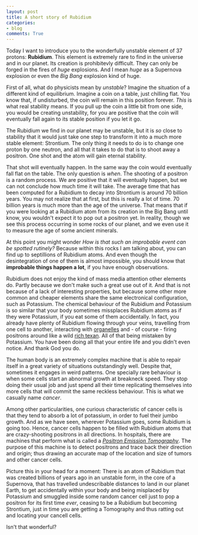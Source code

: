 ```yaml
---
layout: post
title: A short story of Rubidium
categories:
- blog
comments: True
---
```


Today I want to introduce you to the wonderfully unstable element of 37 protons: **Rubidium**. This element is extremely rare to find in the universe and in our planet. Its creation is prohibitevly difficult. They can only be forged in the fires of *huge* explosions. And I mean *huge* as a Supernova explosion or even the *Big Bang* explosion kind of huge.

First of all, what do physicists mean by *unstable*? Imagine the situation of a different kind of equilibrium. Imagine a coin on a table, just chilling flat. You know that, if undisturbed, the coin will remain in this position forever. *This* is what real stability means. If you pull up the coin a little bit from one side, you would be creating unstability, for you are positive that the coin will eventually fall again to its stable position if you let it go.

The Rubidium we find in our planet may be unstable, but it is *so* close to stability that it would just take one step to transform it into a much more stable element: Strontium. The only thing it needs to do is to change one proton by one neutron, and all that it takes to do that is to shoot away a positron. One shot and the atom will gain eternal stability.

That shot will eventually happen. In the same way the coin would eventually fall flat on the table. The only question is *when*. The shooting of a positron is a random process. We are positive that it will eventually happen, but we can not conclude how much time it will take. The average time that has been computed for a Rubidium to decay into Strontium is around 70 billion years. You may not realize that at first, but this is really a lot of time. 70 billion years is much more than the age of the universe. That means that if you were looking at a Rubidium atom from its creation in the Big Bang until know, you wouldn't expect it to pop out a positron yet. In reality, though we see this process occurring in some rocks of our planet, and we even use it to measure the age of some ancient minerals.

At this point you might wonder *How is that such an improbable event can be spotted rutinely?* Because within this rocks I am talking about, you can find up to septillions of Rubidium atoms. And even though the desintegration of one of them is almost impossible, you should know that **improbable things happen a lot**, if you have enough observations.

Rubidium does not enjoy the kind of mass media attention other elements do. Partly because we don't make such a great use out of it. And that is not because of a lack of interesting properties, but because some other more common and cheaper elements share the same electronical configuration, such as Potassium. The chemical behaviour of the Rubidium and Potassium is so similar that your body sometimes missplaces Rubidium atoms as if they were Potassium, if you eat some of them accidentally. In fact, you already have plenty of Rubidium flowing through your veins, travelling from one cell to another, interacting with [organelles](https://en.wikipedia.org/wiki/Organelle) and - of course - firing positrons around like a wild [rich texan](http://simpsons.wikia.com/wiki/The_Rich_Texan).  All of that being mistaken by Potassium. You have been doing all that your entire life and you didn't even notice. And thank God you do.

The human body is an extremely complex machine that is able to repair itself in a great variety of situations outstandingly well. Despite that, sometimes it engages in weird patterns. One specially rare behaviour is when some cells start an abnormal growth at breakneck speed. They stop doing their usual job and just spend all their time replicating themselves into more cells that will commit the same reckless behaviour. This is what we casually name *cancer*.

Among other particularities, one curious characteristic of cancer cells is that they tend to absorb a lot of potassium, in order to fuel their jumbo growth. And as we have seen, wherever Potassium goes, some Rubidium is going too. Hence, cancer cells happen to be filled with Rubidium atoms that are crazy-shooting positrons in all directions. In hospitals, there are machines that perform what is called a [*Positron Emission Tomography*](https://en.wikipedia.org/wiki/Positron_emission_tomography). The purpose of this machine is to detect positrons and trace back their direction and origin; thus drawing an accurate map of the location and size of tumors and other cancer cells.

Picture this in your head for a moment: There is an atom of Rubidium that was created billions of years ago in an unstable form, in the core of a Supernova, that has travelled undescribable distances to land in our planet Earth, to get accidentally within your body and being misplaced by Potassium and smuggled inside some random cancer cell just to pop a positron for its first time *ever*, ceasing to be a Rubidium but becoming Strontium, just in time you are getting a Tomography and thus ratting out and locating your cancell cells.

Isn't that wonderful?
